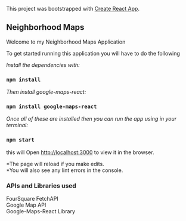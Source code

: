 This project was bootstrapped with [Create React App](https://github.com/facebook/create-react-app).

## Neighborhood Maps

Welcome to my Neighborhood Maps Application

To get started running this application you will have to do the following

*Install the dependencies with:*

  ### `npm install`

*Then install google-maps-react:*

  ### `npm install google-maps-react`

*Once all of these are installed then you can run the app using in your terminal:*

  ### `npm start`

this will Open [http://localhost:3000](http://localhost:3000) to view it in the browser.

*The page will reload if you make edits.<br>
*You will also see any lint errors in the console.

### APIs and Libraries used

FourSquare FetchAPI<br>
Google Map API<br>
Google-Maps-React Library
